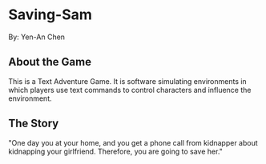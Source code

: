 # Saving-Sam
By: Yen-An Chen

## About the Game
This is a Text Adventure Game. It is software simulating environments in which players use text commands to control characters and influence the environment.

## The Story
"One day you at your home, and you get a phone call from kidnapper about kidnapping your girlfriend. Therefore, you are going to save her."
